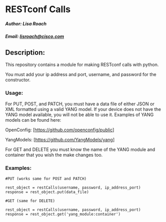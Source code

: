 # RESTconf Calls
##### Author: Lisa Roach
##### Email: lisroach@cisco.com

## Description:

This repository contains a module for making RESTconf calls with python. 

You must add your ip address and port, username, and password for the 
constructor.

### Usage:

For PUT, POST, and PATCH, you must have a data file of either JSON or XML
formatted using a valid YANG model. If your device does not have the YANG
model available, you will not be able to use it. Examples of YANG models can be
found here:

OpenConfig: [https://github.com/openconfig/public]

YangModels: [https://github.com/YangModels/yang]

For GET and DELETE you must know the name of the YANG module and container that
you wish the make changes too. 

### Examples:

```
#PUT (works same for POST and PATCH)

rest_object = restCalls(username, password, ip_address_port)
response = rest_object.put(data_file)

```

```
#GET (same for DELETE)

rest_object = restCalls(username, password, ip_address_port)
response = rest_object.get('yang_module:container')
```